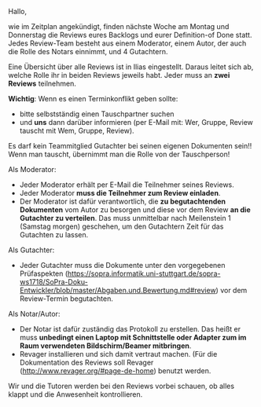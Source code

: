 Hallo,

wie im Zeitplan angekündigt, finden nächste Woche am Montag und Donnerstag die Reviews eures Backlogs und eurer Definition-of Done statt.
Jedes Review-Team besteht aus einem Moderator, einem Autor, der auch die Rolle des Notars einnimmt, und 4 Gutachtern. 

Eine Übersicht über alle Reviews ist in Ilias eingestellt. Daraus leitet sich ab, welche Rolle ihr in beiden Reviews jeweils habt. Jeder muss an **zwei Reviews** teilnehmen.

**Wichtig**: Wenn es einen Terminkonflikt geben sollte:
- bitte selbstständig einen Tauschpartner suchen 
- und **uns** dann darüber informieren (per E-Mail mit: Wer, Gruppe, Review tauscht mit Wem, Gruppe, Review).

Es darf kein Teammitglied Gutachter bei seinen eigenen Dokumenten sein!! Wenn man tauscht, übernimmt man die Rolle von der Tauschperson!

Als Moderator:
- Jeder Moderator erhält per E-Mail die Teilnehmer seines Reviews.
- Jeder Moderator **muss die Teilnehmer zum Review einladen**. 
- Der Moderator ist dafür verantwortlich, die **zu begutachtenden Dokumenten** vom Autor zu besorgen und diese vor dem Review **an die Gutachter zu verteilen**. Das muss unmittelbar nach Meilenstein 1 (Samstag morgen) geschehen, um den Gutachtern Zeit für das Gutachten zu lassen.

Als Gutachter:
- Jeder Gutachter muss die Dokumente unter den vorgegebenen Prüfaspekten (https://sopra.informatik.uni-stuttgart.de/sopra-ws1718/SoPra-Doku-Entwickler/blob/master/Abgaben.und.Bewertung.md#review) vor dem Review-Termin begutachten.

Als Notar/Autor:
- Der Notar ist dafür zuständig das Protokoll zu erstellen. Das heißt er muss **unbedingt einen Laptop mit Schnittstelle oder Adapter zum im Raum verwendeten Bildschirm/Beamer mitbringen**.
- Revager installieren und sich damit vertraut machen. (Für die Dokumentation des Reviews soll Revager (http://www.revager.org/#page-de-home) benutzt werden.


Wir und die Tutoren werden bei den Reviews vorbei schauen, ob alles klappt und die Anwesenheit kontrollieren. 
